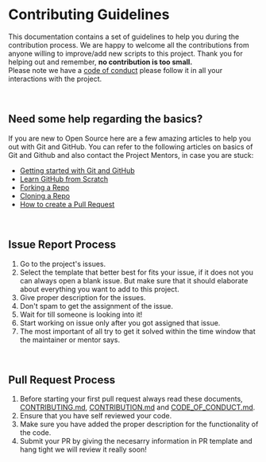 # **Contributing Guidelines**

This documentation contains a set of guidelines to help you during the contribution process.
We are happy to welcome all the contributions from anyone willing to improve/add new scripts to this project.
Thank you for helping out and remember, **no contribution is too small.**
<br>
Please note we have a [code of conduct](CODE_OF_CONDUCT.md)  please follow it in all your interactions with the project.



<br>

## **Need some help regarding the basics?**

If you are new to Open Source here are a few amazing articles to help you out with Git and GitHub.
You can refer to the following articles on basics of Git and Github and also contact the Project Mentors,
in case you are stuck:

- [Getting started with Git and GitHub](https://towardsdatascience.com/getting-started-with-git-and-github-6fcd0f2d4ac6)
- [Learn GitHub from Scratch](https://lab.github.com/githubtraining/introduction-to-github)
- [Forking a Repo](https://help.github.com/en/github/getting-started-with-github/fork-a-repo)
- [Cloning a Repo](https://help.github.com/en/desktop/contributing-to-projects/creating-an-issue-or-pull-request)
- [How to create a Pull Request](https://opensource.com/article/19/7/create-pull-request-github)


<br>

## **Issue Report Process**

1. Go to the project's issues.
2. Select the template that better best for fits your issue, if it does not you can always open a blank issue. But make sure that it should elaborate about everything you want to add to this project.
3. Give proper description for the issues.
4. Don't spam to get the assignment of the issue.
5. Wait for till someone is looking into it!
6. Start working on issue only after you got assigned that issue.
7. The most important of all try to get it solved within the time window that the maintainer or mentor says.

<br>

## **Pull Request Process**

1. Before starting your first pull request always read these documents, [CONTRIBUTING.md](../CONTRIBUTING.md), [CONTRIBUTION.md](./CONTRIBUTION.md) and [CODE_OF_CONDUCT.md](./CODE_OF_CONDUCT.md).
2. Ensure that you have self reviewed your code.
3. Make sure you have added the proper description for the functionality of the code.
4. Submit your PR by giving the necesarry information in PR template and hang tight we will review it really soon!

<br>


